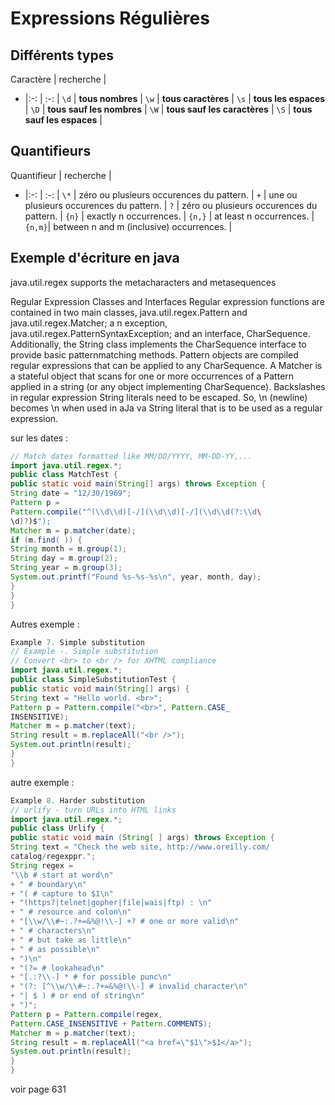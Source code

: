 # Expressions Régulières

## Différents types

Caractère | recherche |
- |:-: | :-: |
`\d` | **tous nombres** |
`\w` | **tous caractères** |
`\s` | **tous les espaces** |
`\D` | **tous sauf les nombres** |
`\W` | **tous sauf les caractères** |
`\S` | **tous sauf les espaces** |

## Quantifieurs

Quantifieur | recherche |
- |:-: | :-: |
`\*` | zéro ou plusieurs occurences du pattern. |
`+` | une ou plusieurs occurences du pattern. |
`?` | zéro ou plusieurs occurences du pattern. |
`{n}` | exactly n occurrences. |
`{n,}` | at least n occurrences. |
`{n,m}`| between n and m (inclusive) occurrences. |

## Exemple d'écriture en java

java.util.regex supports the metacharacters and metasequences

Regular Expression Classes and Interfaces
Regular expression functions are contained in two main classes,
java.util.regex.Pattern and java.util.regex.Matcher; a n
exception, java.util.regex.PatternSyntaxException; and an
interface, CharSequence. Additionally, the String class implements
the CharSequence interface to provide basic patternmatching
methods. Pattern objects are compiled regular
expressions that can be applied to any CharSequence. A
Matcher is a stateful object that scans for one or more occurrences
of a Pattern applied in a string (or any object
implementing CharSequence).
Backslashes in regular expression String literals need to be
escaped. So, \n (newline) becomes \\n when used in aJa va
String literal that is to be used as a regular expression.


sur les dates :

```java
// Match dates formatted like MM/DD/YYYY, MM-DD-YY,...
import java.util.regex.*;
public class MatchTest {
public static void main(String[] args) throws Exception {
String date = "12/30/1969";
Pattern p =
Pattern.compile("^(\\d\\d)[-/](\\d\\d)[-/](\\d\\d(?:\\d\
\d)?)$");
Matcher m = p.matcher(date);
if (m.find( )) {
String month = m.group(1);
String day = m.group(2);
String year = m.group(3);
System.out.printf("Found %s-%s-%s\n", year, month, day);
}
}
}
```
Autres exemple :

```java
Example 7. Simple substitution
// Example -. Simple substitution
// Convert <br> to <br /> for XHTML compliance
import java.util.regex.*;
public class SimpleSubstitutionTest {
public static void main(String[] args) {
String text = "Hello world. <br>";
Pattern p = Pattern.compile("<br>", Pattern.CASE_
INSENSITIVE);
Matcher m = p.matcher(text);
String result = m.replaceAll("<br />");
System.out.println(result);
}
}

```

autre exemple :

```java
Example 8. Harder substitution
// urlify - turn URLs into HTML links
import java.util.regex.*;
public class Urlify {
public static void main (String[ ] args) throws Exception {
String text = "Check the web site, http://www.oreilly.com/
catalog/regexppr.";
String regex =
"\\b # start at word\n"
+ " # boundary\n"
+ "( # capture to $1\n"
+ "(https?|telnet|gopher|file|wais|ftp) : \n"
+ " # resource and colon\n"
+ "[\\w/\\#~:.?+=&%@!\\-] +? # one or more valid\n"
+ " # characters\n"
+ " # but take as little\n"
+ " # as possible\n"
+ ")\n"
+ "(?= # lookahead\n"
+ "[.:?\\-] * # for possible punc\n"
+ "(?: [^\\w/\\#~:.?+=&%@!\\-] # invalid character\n"
+ "| $ ) # or end of string\n"
+ ")";
Pattern p = Pattern.compile(regex,
Pattern.CASE_INSENSITIVE + Pattern.COMMENTS);
Matcher m = p.matcher(text);
String result = m.replaceAll("<a href=\"$1\">$1</a>");
System.out.println(result);
}
}

```


voir page 631